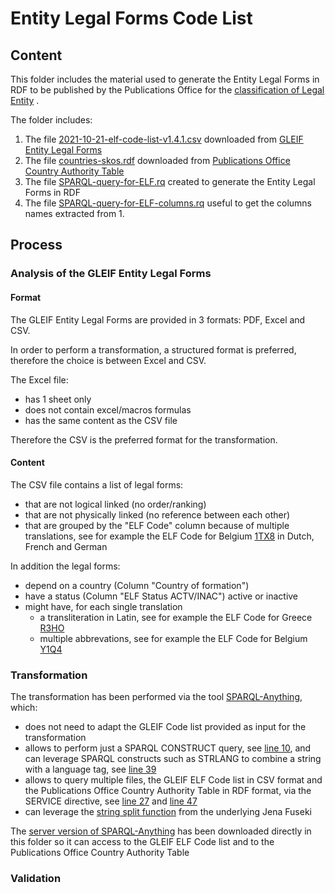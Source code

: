 # Entity Legal Forms Code List

## Content
This folder includes the material used to generate the Entity Legal Forms in RDF to be published by the Publications Office for the [classification of Legal Entity](https://semiceu.github.io/Core-Business-Vocabulary/releases/2.1.0/#LegalEntity%3AlegalFormType)  .

The folder includes:
1. The file [2021-10-21-elf-code-list-v1.4.1.csv](2021-10-21-elf-code-list-v1.4.1.csv) downloaded from [GLEIF Entity Legal Forms](https://www.gleif.org/en/about-lei/code-lists/iso-20275-entity-legal-forms-code-list)
2. The file [countries-skos.rdf](countries-skos.rdf) downloaded from [Publications Office Country Authority Table](https://op.europa.eu/en/web/eu-vocabularies/dataset/-/resource?uri=http://publications.europa.eu/resource/dataset/country)
3. The file [SPARQL-query-for-ELF.rq](SPARQL-query-for-ELF.rq) created to generate the Entity Legal Forms in RDF
4. The file [SPARQL-query-for-ELF-columns.rq](SPARQL-query-for-ELF-columns.rq) useful to get the columns names extracted from 1. 

## Process
### Analysis of the GLEIF Entity Legal Forms

#### Format
The GLEIF Entity Legal Forms are provided in 3 formats: PDF, Excel and CSV.

In order to perform a transformation, a structured format is preferred, therefore the choice is between Excel and CSV.

The Excel file:
* has 1 sheet only
* does not contain excel/macros formulas
* has the same content as the CSV file

Therefore the CSV is the preferred format for the transformation.

#### Content
The CSV file contains a list of legal forms:
* that are not logical linked (no order/ranking)
* that are not physically linked (no reference between each other)
* that are grouped by the "ELF Code" column because of multiple translations, see for example the ELF Code for Belgium [1TX8](https://github.com/SEMICeu/Taxonomy/blob/master/Entity_Legal_Form/2021-10-21-elf-code-list-v1.4.1.csv#L99-L101) in Dutch, French and German

In addition the legal forms:
* depend on a country (Column "Country of formation")
* have a status (Column "ELF Status ACTV/INAC") active or inactive
* might have, for each single translation
  *  a transliteration in Latin, see for example the ELF Code for Greece [R3HO](https://github.com/SEMICeu/Taxonomy/blob/master/Entity_Legal_Form/2021-10-21-elf-code-list-v1.4.1.csv#L1388)
  *  multiple abbrevations, see for example the ELF Code for Belgium [Y1Q4](https://github.com/SEMICeu/Taxonomy/blob/master/Entity_Legal_Form/2021-10-21-elf-code-list-v1.4.1.csv#L234)

### Transformation

The transformation has been performed via the tool [SPARQL-Anything](https://github.com/SPARQL-Anything/sparql.anything), which:
* does not need to adapt the GLEIF Code list provided as input for the transformation
* allows to perform just a SPARQL CONSTRUCT query, see [line 10](https://github.com/SEMICeu/Taxonomy/blob/master/Entity_Legal_Form/SPARQL-query-for-ELF.rq#L10), and can leverage SPARQL constructs such as STRLANG to combine a string with a language tag, see [line 39](https://github.com/SEMICeu/Taxonomy/blob/master/Entity_Legal_Form/SPARQL-query-for-ELF.rq#L39)
* allows to query multiple files, the GLEIF ELF Code list in CSV format and the Publications Office Country Authority Table in RDF format, via the SERVICE directive, see [line 27](https://github.com/SEMICeu/Taxonomy/blob/master/Entity_Legal_Form/SPARQL-query-for-ELF.rq#L27) and [line 47](https://github.com/SEMICeu/Taxonomy/blob/master/Entity_Legal_Form/SPARQL-query-for-ELF.rq#L47) 
* can leverage the [string split function](https://jena.apache.org/documentation/query/library-propfunc.html) from the underlying Jena Fuseki

The [server version of SPARQL-Anything](https://github.com/SPARQL-Anything/sparql.anything#using-the-server) has been downloaded directly in this folder so it can access to the GLEIF ELF Code list and to the Publications Office Country Authority Table

### Validation

